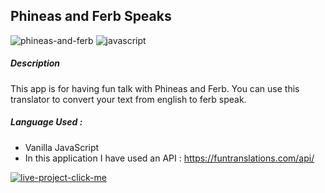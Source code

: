 ## Phineas and Ferb Speaks 

![phineas-and-ferb](https://user-images.githubusercontent.com/49307371/210539678-e431b96d-a729-4c2c-91e0-8e790e9176e2.svg)
![javascript](https://user-images.githubusercontent.com/49307371/210539540-b49f0c6d-0dd1-453d-ab49-065b10480fbd.svg)

##### Description
This app is for having fun talk with Phineas and Ferb. You can use this translator to convert your text from english to ferb speak.
##### Language Used : 
 - Vanilla JavaScript
 - In this application I have used an API : https://funtranslations.com/api/

[![live-project-click-me](https://user-images.githubusercontent.com/49307371/210539427-018a9261-7476-4c8e-bdfd-0f132e9d953a.svg)](https://talkwithfineasandferb.netlify.app/)
